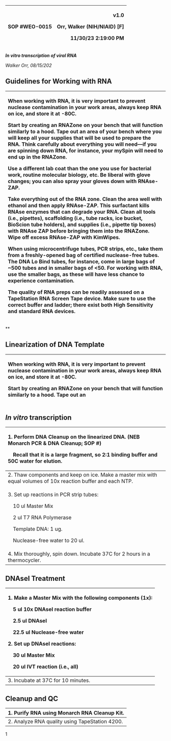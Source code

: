 ﻿|SOP #WEO-0015                    |<p>v1.0</p><p>Orr, Walker (NIH/NIAID) [F]</p><p>11/30/23 2:19:00 PM</p>|
| :- | -: |

***In vitro transcription of viral RNA***

*Walker Orr, 08/15/202*

## **Guidelines for Working with RNA**

|<p>When working with RNA, it is very important to prevent nuclease contamination in your work areas, always keep RNA on ice, and store it at -80C.</p><p>Start by creating an RNAZone on your bench that will function similarly to a hood. Tape out an area of your bench where you will keep all your supplies that will be used to prepare the RNA. Think carefully about everything you will need—if you are spinning down RNA, for instance, your mySpin will need to end up in the RNAZone.</p><p>Use a different lab coat than the one you use for bacterial work, routine molecular biology, etc. Be liberal with glove changes; you can also spray your gloves down with RNAse-ZAP.</p><p>Take everything out of the RNA zone. Clean the area well with ethanol and then apply RNAse-ZAP. This surfactant kills RNAse enzymes that can degrade your RNA. Clean all tools (i.e., pipettes), scaffolding (i.e., tube racks, ice bucket, BioScion tube holders), and supplies (i.e., pipette tip boxes) with RNAse ZAP before bringing them into the RNAZone. Wipe off excess RNAse-ZAP with KimWipes.</p><p>When using microcentrifuge tubes, PCR strips, etc., take them from a freshly-opened bag of certified nuclease-free tubes. The DNA Lo Bind tubes, for instance, come in large bags of ~500 tubes and in smaller bags of <50. For working with RNA, use the smaller bags, as these will have less chance to experience contamination.</p><p>The quality of RNA preps can be readily assessed on a TapeStation RNA Screen Tape device. Make sure to use the correct buffer and ladder; there exist both High Sensitivity and standard RNA devices.</p>|
| :- |

**

## **Linearization of DNA Template**

|<p>When working with RNA, it is very important to prevent nuclease contamination in your work areas, always keep RNA on ice, and store it at -80C.</p><p>Start by creating an RNAZone on your bench that will function similarly to a hood. Tape out an </p><p></p>|
| :- |

## ***In vitro* transcription**

|<p>1. Perform DNA Cleanup on the linearized DNA. (NEB Monarch PCR & DNA Cleanup; SOP #)</p><p>&emsp;Recall that it is a large fragment, so 2:1 binding buffer and 50C water for elution.</p>|
| :- |
|2. Thaw components and keep on ice. Make a master mix with equal volumes of 10x reaction buffer and each NTP.|
|<p>3. Set up reactions in PCR strip tubes:</p><p>&emsp;10 ul Master Mix</p><p>&emsp;2 ul T7 RNA Polymerase</p><p>&emsp;Template DNA: 1 ug.</p><p>&emsp;Nuclease-free water to 20 ul.</p>|
|4. Mix thoroughly, spin down. Incubate 37C for 2 hours in a thermocycler.|

## **DNAseI Treatment**

|<p>1. Make a Master Mix with the following components (1x):</p><p>&emsp;5 ul 10x DNAseI reaction buffer</p><p>&emsp;2\.5 ul DNAseI</p><p>&emsp;22\.5 ul Nuclease-free water</p><p>2. Set up DNAseI reactions:</p><p>&emsp;30 ul Master Mix</p><p>&emsp;20 ul IVT reaction (i.e., all)</p>|
| :- |
|3. Incubate at 37C for 10 minutes.|

## **Cleanup and QC**

|1. Purify RNA using Monarch RNA Cleanup Kit.|
| :- |
|2. Analyze RNA quality using TapeStation 4200.|

1

